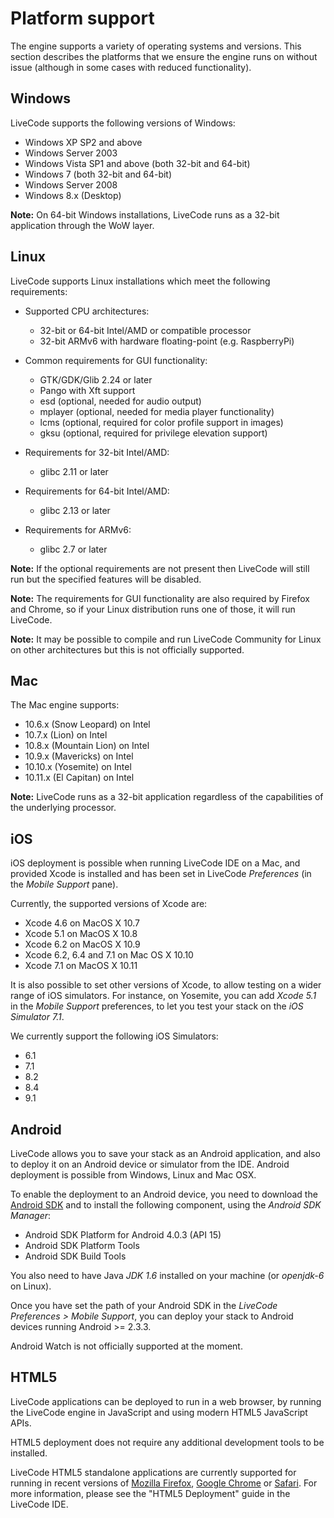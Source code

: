 # Platform support
The engine supports a variety of operating systems and versions. This section describes the platforms that we ensure the engine runs on without issue (although in some cases with reduced functionality).

## Windows

LiveCode supports the following versions of Windows:

* Windows XP SP2 and above
* Windows Server 2003
* Windows Vista SP1 and above (both 32-bit and 64-bit)
* Windows 7 (both 32-bit and 64-bit)
* Windows Server 2008
* Windows 8.x (Desktop)

**Note:** On 64-bit Windows installations, LiveCode runs as a 32-bit application through the WoW layer.

## Linux

LiveCode supports Linux installations which meet the following requirements:

* Supported CPU architectures:
  * 32-bit or 64-bit Intel/AMD or compatible processor
  * 32-bit ARMv6 with hardware floating-point (e.g. RaspberryPi)

* Common requirements for GUI functionality:
  * GTK/GDK/Glib 2.24 or later
  * Pango with Xft support
  * esd (optional, needed for audio output)
  * mplayer (optional, needed for media player functionality)
  * lcms (optional, required for color profile support in images)
  * gksu (optional, required for privilege elevation support)

* Requirements for 32-bit Intel/AMD:
  * glibc 2.11 or later
* Requirements for 64-bit Intel/AMD:
  * glibc 2.13 or later
* Requirements for ARMv6:
  * glibc 2.7 or later

**Note:** If the optional requirements are not present then LiveCode will still run but the specified features will be disabled.

**Note:** The requirements for GUI functionality are also required by Firefox and Chrome, so if your Linux distribution runs one of those, it will run LiveCode.

**Note:** It may be possible to compile and run LiveCode Community for Linux on other architectures but this is not officially supported.

## Mac
The Mac engine supports:

* 10.6.x (Snow Leopard) on Intel
* 10.7.x (Lion) on Intel
* 10.8.x (Mountain Lion) on Intel
* 10.9.x (Mavericks) on Intel
* 10.10.x (Yosemite) on Intel
* 10.11.x (El Capitan) on Intel

**Note:** LiveCode runs as a 32-bit application regardless of the capabilities of the underlying processor.

## iOS
iOS deployment is possible when running LiveCode IDE on a Mac, and provided Xcode is installed and has been set in LiveCode *Preferences* (in the *Mobile Support* pane).

Currently, the supported versions of Xcode are:
* Xcode 4.6 on MacOS X 10.7
* Xcode 5.1 on MacOS X 10.8
* Xcode 6.2 on MacOS X 10.9
* Xcode 6.2, 6.4 and 7.1 on Mac OS X 10.10
* Xcode 7.1 on MacOS X 10.11

It is also possible to set other versions of Xcode, to allow testing on a wider range of iOS simulators. For instance, on Yosemite, you can add *Xcode 5.1* in the *Mobile Support* preferences, to let you test your stack on the *iOS Simulator 7.1*.

We currently support the following iOS Simulators:
* 6.1
* 7.1
* 8.2
* 8.4
* 9.1

## Android
LiveCode allows you to save your stack as an Android application, and also to deploy it on an Android device or simulator from the IDE.
Android deployment is possible from Windows, Linux and Mac OSX.

To enable the deployment to an Android device, you need to download the [Android SDK](https://developer.android.com/sdk/index.html#Other) and to install the following component, using the *Android SDK Manager*:

* Android SDK Platform for Android 4.0.3 (API 15)
* Android SDK Platform Tools
* Android SDK Build Tools

You also need to have Java *JDK 1.6* installed on your machine (or *openjdk-6* on Linux).

Once you have set the path of your Android SDK in the *LiveCode Preferences > Mobile Support*, you can deploy your stack to Android devices running Android >= 2.3.3.

Android Watch is not officially supported at the moment.

## HTML5

LiveCode applications can be deployed to run in a web browser, by running the LiveCode engine in JavaScript and using modern HTML5 JavaScript APIs.

HTML5 deployment does not require any additional development tools to be installed.

LiveCode HTML5 standalone applications are currently supported for running in recent versions of [Mozilla Firefox](https://www.mozilla.org/firefox/new/), [Google Chrome](https://www.google.com/chrome/) or [Safari](https://support.apple.com/HT204416).  For more information, please see the "HTML5 Deployment" guide in the LiveCode IDE.
